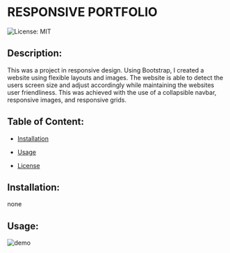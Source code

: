 

# RESPONSIVE PORTFOLIO

![License: MIT](https://img.shields.io/badge/License-MIT-brightgreen)

## Description: 
This was a project in responsive design. Using Bootstrap, I created a website using flexible layouts and images. The website is able to detect the users screen size and adjust accordingly while maintaining the websites user friendliness. This was achieved with the use of a collapsible navbar, responsive images, and responsive grids.

## Table of Content:
  * [Installation](#installation)

  * [Usage](#usage)

  * [License](#license)

 


## Installation:
none

## Usage:
![demo](assets/demo.png)


